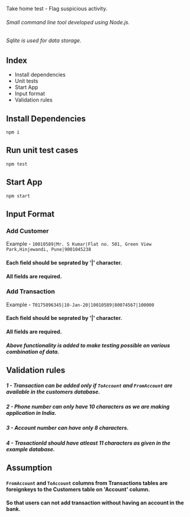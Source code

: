 Take home test - Flag suspicious activity.
###### Small command line tool developed using Node.js. 
###### Sqlite is used for data storage.

## Index
* Install dependencies
* Unit tests
* Start App
* Input format
* Validation rules

## Install Dependencies
```
npm i
```

## Run unit test cases

```
npm test
```


## Start App

```
npm start
```

## Input Format

### Add Customer
Example - 
``` 10010589|Mr. S Kumar|Flat no. 501, Green View Park,Hinjewandi, Pune|9001045238 ```
#### Each field should be seprated by '|' character.
#### All fields are required.

### Add Transaction
Example - 
``` T0175896345|10-Jan-20|10010589|80074567|100000 ```
#### Each field should be seprated by '|' character.
#### All fields are required.

##### Above functionality is added to make testing possible on various combination of data.


## Validation rules

##### 1 - Transaction can be added only if `ToAccount` and `FromAccount` are available in the customers database.
##### 2 - Phone number can only have 10 characters as we are making application in India.
##### 3 - Account number can have only 8 characters.
##### 4 - TrasactionId should have atleast 11 characters as given in the example database.


## Assumption 
#### `FromAccount` and `ToAccount` columns from Transactions tables are foreignkeys to the Customers table on 'Account' column.
#### So that users can not add transaction without having an account in the bank.







